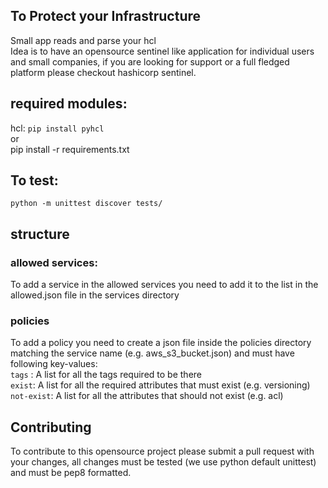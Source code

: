 ## To Protect your Infrastructure
Small app reads and parse your hcl   
Idea is to have an opensource sentinel like application for individual users and small companies, if you are looking for support or a full fledged platform please checkout hashicorp sentinel.

## required modules:
hcl: `pip install pyhcl`   
or   
pip install -r requirements.txt

## To test:
`python -m unittest discover tests/`

## structure

### allowed services:
To add a service in the allowed services you need to add it to the list in the
allowed.json file in the services directory

### policies
To add a policy you need to create a json file inside the policies directory
matching the service name (e.g. aws_s3_bucket.json) and must have following key-values:   
`tags` : A list for all the tags required to be there   
`exist`: A list for all the required attributes that must exist (e.g. versioning)   
`not-exist`: A list for all the attributes that should not exist (e.g. acl)   

## Contributing
To contribute to this opensource project please submit a pull request with your changes, all changes must be tested (we use python default unittest) and must be pep8 formatted.
